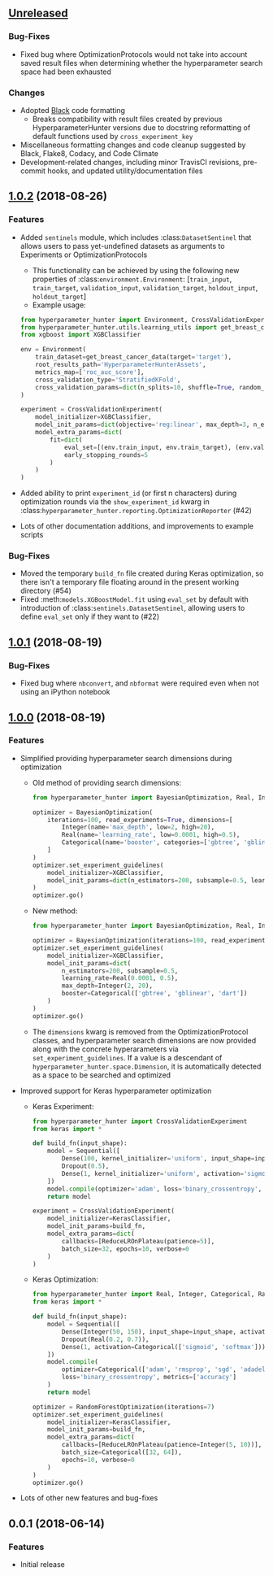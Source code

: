 <a name="Unreleased"></a>
## [Unreleased]

### Bug-Fixes
* Fixed bug where OptimizationProtocols would not take into account saved result files when 
determining whether the hyperparameter search space had been exhausted

### Changes
* Adopted [Black](https://github.com/ambv/black) code formatting
    * Breaks compatibility with result files created by previous HyperparameterHunter versions due 
    to docstring reformatting of default functions used by `cross_experiment_key`
* Miscellaneous formatting changes and code cleanup suggested by Black, Flake8, Codacy, and Code 
Climate
* Development-related changes, including minor TravisCI revisions, pre-commit hooks, and updated 
utility/documentation files

<a name="1.0.2"></a>
## [1.0.2] (2018-08-26)

### Features
* Added `sentinels` module, which includes :class:`DatasetSentinel` that allows users to pass yet-undefined datasets as arguments
to Experiments or OptimizationProtocols
    * This functionality can be achieved by using the following new properties of :class:`environment.Environment`:
    [`train_input`, `train_target`, `validation_input`, `validation_target`, `holdout_input`, `holdout_target`]
    * Example usage:

    ```python
    from hyperparameter_hunter import Environment, CrossValidationExperiment
    from hyperparameter_hunter.utils.learning_utils import get_breast_cancer_data
    from xgboost import XGBClassifier

    env = Environment(
        train_dataset=get_breast_cancer_data(target='target'),
        root_results_path='HyperparameterHunterAssets',
        metrics_map=['roc_auc_score'],
        cross_validation_type='StratifiedKFold',
        cross_validation_params=dict(n_splits=10, shuffle=True, random_state=32),
    )

    experiment = CrossValidationExperiment(
        model_initializer=XGBClassifier,
        model_init_params=dict(objective='reg:linear', max_depth=3, n_estimators=100, subsample=0.5),
        model_extra_params=dict(
            fit=dict(
                eval_set=[(env.train_input, env.train_target), (env.validation_input, env.validation_target)],
                early_stopping_rounds=5
            )
        )
    )
    ```

* Added ability to print `experiment_id` (or first n characters) during optimization rounds via the `show_experiment_id` kwarg in
:class:`hyperparameter_hunter.reporting.OptimizationReporter` (#42)
* Lots of other documentation additions, and improvements to example scripts

### Bug-Fixes
* Moved the temporary `build_fn` file created during Keras optimization, so there isn't a temporary file floating around in the
present working directory (#54)
* Fixed :meth:`models.XGBoostModel.fit` using `eval_set` by default with introduction of :class:`sentinels.DatasetSentinel`,
allowing users to define `eval_set` only if they want to (#22)

<a name="1.0.1"></a>
## [1.0.1] (2018-08-19)

### Bug-Fixes
* Fixed bug where `nbconvert`, and `nbformat` were required even when not using an iPython notebook

<a name="1.0.0"></a>
## [1.0.0] (2018-08-19)

### Features
* Simplified providing hyperparameter search dimensions during optimization
    * Old method of providing search dimensions:

        ```python
        from hyperparameter_hunter import BayesianOptimization, Real, Integer, Categorical

        optimizer = BayesianOptimization(
            iterations=100, read_experiments=True, dimensions=[
                Integer(name='max_depth', low=2, high=20),
                Real(name='learning_rate', low=0.0001, high=0.5),
                Categorical(name='booster', categories=['gbtree', 'gblinear', 'dart'])
            ]
        )
        optimizer.set_experiment_guidelines(
            model_initializer=XGBClassifier,
            model_init_params=dict(n_estimators=200, subsample=0.5, learning_rate=0.1)
        )
        optimizer.go()
        ```
    * New method:

        ```python
        from hyperparameter_hunter import BayesianOptimization, Real, Integer, Categorical

        optimizer = BayesianOptimization(iterations=100, read_experiments=True)
        optimizer.set_experiment_guidelines(
            model_initializer=XGBClassifier,
            model_init_params=dict(
                n_estimators=200, subsample=0.5,
                learning_rate=Real(0.0001, 0.5),
                max_depth=Integer(2, 20),
                booster=Categorical(['gbtree', 'gblinear', 'dart'])
            )
        )
        optimizer.go()
        ```
    * The `dimensions` kwarg is removed from the OptimizationProtocol classes, and hyperparameter search dimensions are now provided along with the concrete hyperarameters via `set_experiment_guidelines`. If a value is a descendant of `hyperparameter_hunter.space.Dimension`, it is automatically detected as a space to be searched and optimized
* Improved support for Keras hyperparameter optimization
    * Keras Experiment:

        ```python
        from hyperparameter_hunter import CrossValidationExperiment
        from keras import *

        def build_fn(input_shape):
            model = Sequential([
                Dense(100, kernel_initializer='uniform', input_shape=input_shape, activation='relu'),
                Dropout(0.5),
                Dense(1, kernel_initializer='uniform', activation='sigmoid')
            ])
            model.compile(optimizer='adam', loss='binary_crossentropy', metrics=['accuracy'])
            return model

        experiment = CrossValidationExperiment(
            model_initializer=KerasClassifier,
            model_init_params=build_fn,
            model_extra_params=dict(
                callbacks=[ReduceLROnPlateau(patience=5)],
                batch_size=32, epochs=10, verbose=0
            )
        )
        ```
    * Keras Optimization:

        ```python
        from hyperparameter_hunter import Real, Integer, Categorical, RandomForestOptimization
        from keras import *

        def build_fn(input_shape):
            model = Sequential([
                Dense(Integer(50, 150), input_shape=input_shape, activation='relu'),
                Dropout(Real(0.2, 0.7)),
                Dense(1, activation=Categorical(['sigmoid', 'softmax']))
            ])
            model.compile(
                optimizer=Categorical(['adam', 'rmsprop', 'sgd', 'adadelta']),
                loss='binary_crossentropy', metrics=['accuracy']
            )
            return model

        optimizer = RandomForestOptimization(iterations=7)
        optimizer.set_experiment_guidelines(
            model_initializer=KerasClassifier,
            model_init_params=build_fn,
            model_extra_params=dict(
                callbacks=[ReduceLROnPlateau(patience=Integer(5, 10))],
                batch_size=Categorical([32, 64]),
                epochs=10, verbose=0
            )
        )
        optimizer.go()
        ```
* Lots of other new features and bug-fixes

<a name="0.0.1"></a>
## 0.0.1 (2018-06-14)

### Features
* Initial release


[Unreleased]: https://github.com/HunterMcGushion/hyperparameter_hunter/compare/v1.0.2...HEAD
[1.0.2]: https://github.com/HunterMcGushion/hyperparameter_hunter/compare/v1.0.1...v1.0.2
[1.0.1]: https://github.com/HunterMcGushion/hyperparameter_hunter/compare/v1.0.0...v1.0.1
[1.0.0]: https://github.com/HunterMcGushion/hyperparameter_hunter/compare/v0.0.1...v1.0.0